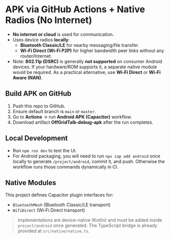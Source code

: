 # APK via GitHub Actions + Native Radios (No Internet)

- **No internet or cloud** is used for communication.
- Uses device radios **locally**:
  - **Bluetooth Classic/LE** for nearby messaging/file transfer.
  - **Wi‑Fi Direct (Wi‑Fi P2P)** for higher bandwidth peer links without any router/Internet.
- Note: **802.11p (DSRC)** is generally **not supported** on consumer Android devices. If your hardware/ROM supports it, a separate native module would be required. As a practical alternative, use **Wi‑Fi Direct** or **Wi‑Fi Aware (NAN)**.

## Build APK on GitHub
1. Push this repo to GitHub.
2. Ensure default branch is `main` or `master`.
3. Go to **Actions** → run **Android APK (Capacitor)** workflow.
4. Download artifact **OffGridTalk-debug-apk** after the run completes.

## Local Development
- Run `npm run dev` to test the UI.
- For Android packaging, you will need to run `npx cap add android` once locally to generate `/project/android`, commit it, and push. Otherwise the workflow runs those commands dynamically in CI.

## Native Modules
This project defines Capacitor plugin interfaces for:
- `BluetoothMesh` (Bluetooth Classic/LE transport)
- `WifiDirect` (Wi‑Fi Direct transport)

> Implementations are device-native (Kotlin) and must be added inside `project/android` once generated. The TypeScript bridge is already provided at `src/native/native.ts`.
